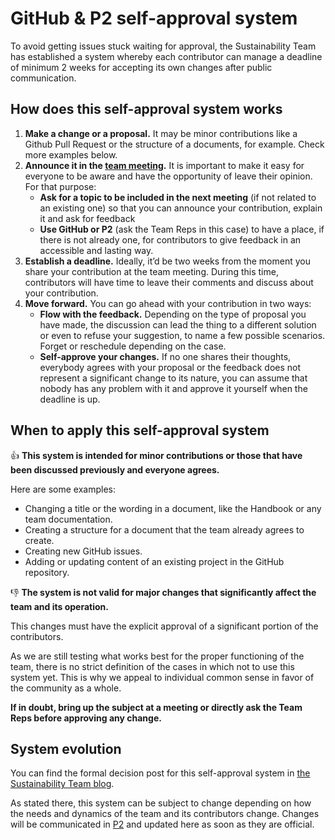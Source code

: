 # GitHub & P2 self-approval system
To avoid getting issues stuck waiting for approval, the Sustainability Team has established a system whereby each contributor can manage a deadline of minimum 2 weeks for accepting its own changes after public communication. 

## How does this self-approval system works

1. **Make a change or a proposal.** It may be minor contributions like a Github Pull Request or the structure of a documents, for example. Check more examples below.
2. **Announce it in the [team meeting](https://wordpress.slack.com/archives/sustainability/).** It is important to make it easy for everyone to be aware and have the opportunity of leave their opinion. For that purpose:
    - **Ask for a topic to be included in the next meeting** (if not related to an existing one) so that you can announce your contribution, explain it and ask for feedback
    - **Use GitHub or P2** (ask the Team Reps in this case) to have a place, if there is not already one, for contributors to give feedback in an accessible and lasting way.
3. **Establish a deadline.** Ideally, it’d be two weeks from the moment you share your contribution at the team meeting. During this time, contributors will have time to leave their comments and discuss about your contribution.
4. **Move forward.** You can go ahead with your contribution in two ways:
    - **Flow with the feedback.** Depending on the type of proposal you have made, the discussion can lead the thing to a different solution or even to refuse your suggestion, to name a few possible scenarios. Forget or reschedule depending on the case.
    - **Self-approve your changes.** If no one shares their thoughts, everybody agrees with your proposal or the feedback does not represent a significant change to its nature, you can assume that nobody has any problem with it and approve it yourself when the deadline is up.

## When to apply this self-approval system

👍 **This system is intended for minor contributions or those that have been discussed previously and everyone agrees.**

Here are some examples:

- Changing a title or the wording in a document, like the Handbook or any team documentation.
- Creating a structure for a document that the team already agrees to create.
- Creating new GitHub issues.
- Adding or updating content of an existing project in the GitHub repository.


👎 **The system is not valid for major changes that significantly affect the team and its operation.**

This changes must have the explicit approval of a significant portion of the contributors. 

As we are still testing what works best for the proper functioning of the team, there is no strict definition of the cases in which not to use this system yet. This is why we appeal to individual common sense in favor of the community as a whole. 

**If in doubt, bring up the subject at a meeting or directly ask the Team Reps before approving any change.**

## System evolution

You can find the formal decision post for this self-approval system in [the Sustainability Team blog](https://make.wordpress.org/sustainability/2024/03/15/sustainability-team-self-approval-system-formal-decision/).

As stated there, this system can be subject to change depending on how the needs and dynamics of the team and its contributors change. Changes will be communicated in [P2](make.wordpress.org/sustainability/) and updated here as soon as they are official.
